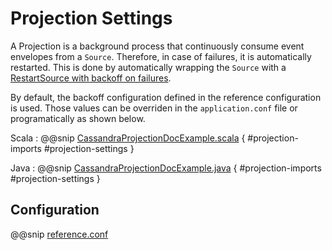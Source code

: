 # Projection Settings

A Projection is a background process that continuously consume event envelopes from a `Source`. Therefore, in case of failures, it is automatically restarted. This is done by automatically wrapping the `Source` with a [RestartSource with backoff on failures](https://pekko.apache.org/docs/pekko/current/stream/operators/RestartSource/onFailuresWithBackoff.html#restartsource-onfailureswithbackoff).

By default, the backoff configuration defined in the reference configuration is used. Those values can be overriden in the `application.conf` file or programatically as shown below.

Scala
:  @@snip [CassandraProjectionDocExample.scala](/integration-examples/src/test/scala/docs/cassandra/CassandraProjectionDocExample.scala) { #projection-imports #projection-settings }

Java
:  @@snip [CassandraProjectionDocExample.java](/integration-examples/src/test/java/jdocs/cassandra/CassandraProjectionDocExample.java) { #projection-imports  #projection-settings }

## Configuration

@@snip [reference.conf](/core/src/main/resources/reference.conf)
